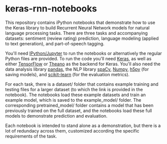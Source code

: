 # keras-rnn-notebooks
This repository contains iPython notebooks that demonstrate how to use the Keras library to build Recurrent Neural Network models for natural language processing tasks. There are three tasks and accompanying datasets: sentiment (review rating) prediction, language modeling (applied to text generation), and part-of-speech tagging. 

You'll need [IPython/Jupyter](https://ipython.org/) to run the notebooks or alternatively the regular Python files are provided. To run the code you'll need [Keras](https://keras.io/), as well as either [TensorFlow](https://www.tensorflow.org/) or [Theano](http://deeplearning.net/software/theano/) as the backend for Keras. You'll also need the data analysis library [pandas](https://pandas.pydata.org/), the NLP library [spaCy](https://spacy.io/), [Numpy](http://www.numpy.org/), [h5py](http://www.h5py.org/) (for saving models), and [scikit-learn](http://scikit-learn.org/) (for the evaluation metrics).

For each task, there is a dataset/ folder that contains example training and testing files for a larger dataset (to which the link is provided in the notebook). The notebooks load these example datasets and train an example model, which is saved to the example_model/ folder. The corresponding pretrained_model/ folder contains a model that has been previously trained on the full dataset, and the notebooks load these full models to demonstrate prediction and evaluation.

Each notebook is intended to stand alone as a demonstration, but there is a lot of redundacy across them, customized according the specific requirements of the task. 
